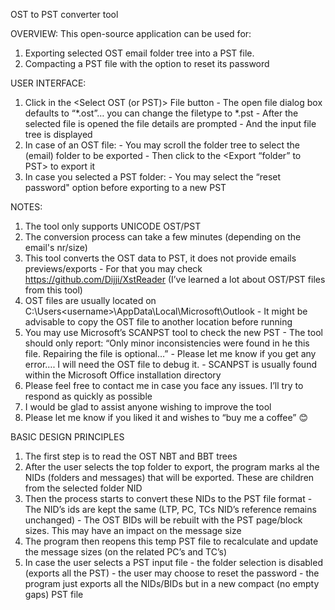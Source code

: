 OST to PST converter tool

OVERVIEW:
This open-source application can be used for:
  1)	Exporting selected OST email folder tree into a PST file.
  2)	Compacting a PST file with the option to reset its password

USER INTERFACE:
  1)	Click in the <Select OST (or PST)> File button
      -	The open file dialog box defaults to “*.ost”… you can change the filetype to *.pst
      -	After the selected file is opened the file details are prompted
      -	And the input file tree is displayed
  2)	In case of an OST file:
      -	You may scroll the folder tree to select the (email) folder to be exported
      - Then click to the <Export “folder” to PST> to export it 
  3)	In case you selected a PST folder:
      -	You may select the “reset password" option before exporting to a new PST

NOTES:
  1)	The tool only supports UNICODE OST/PST
  2)	The conversion process can take a few minutes (depending on the email's nr/size)
  3)	This tool converts the OST data to PST, it does not provide emails previews/exports
      -	For that you may check https://github.com/Dijji/XstReader (I’ve learned a lot about OST/PST files from this tool)
  4)	OST files are usually located on C:\Users\<username>\AppData\Local\Microsoft\Outlook
      -	It might be advisable to copy the OST file to another location before running
  5)	You may use Microsoft’s SCANPST tool to check the new PST
      -	The tool should only report: “Only minor inconsistencies were found in he this file. Repairing the file is optional…”
      -	Please let me know if you get any error…. I will need the OST file to debug it.
      -	SCANPST is usually found within the Microsoft Office installation directory
6)	Please feel free to contact me in case you face any issues. I’ll try to respond as quickly as possible
7)	I would be glad to assist anyone wishing to improve the tool
8)	Please let me know if you liked it and wishes to “buy me a coffee” 😊


BASIC DESIGN PRINCIPLES
  1)	The first step is to read the OST NBT and BBT trees
  2)	After the user selects the top folder to export, the program marks al the NIDs (folders and messages) that will be exported. These are children from the selected folder NID
  3)	Then the process starts to convert these NIDs to the PST file format
      -	The NID’s ids are kept the same (LTP, PC, TCs NID’s reference remains unchanged)
      -	The OST BIDs will be rebuilt with the PST page/block sizes. This may have an impact on the message size
  4)	The program then reopens this temp PST file to recalculate and update the message sizes (on the related PC’s and TC’s)
  5)	In case the user selects a PST input file
      - the folder selection is disabled (exports all the PST)
      - the user may choose to reset the password
      - the program just exports all the NIDs/BIDs but in a new compact (no empty gaps) PST file
